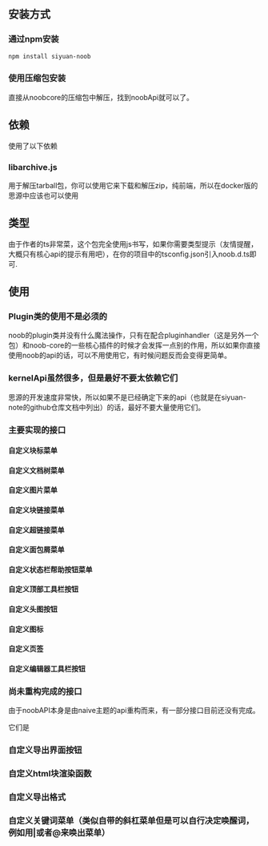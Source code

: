 ## 安装方式

### 通过npm安装

```bash
npm install siyuan-noob
```

### 使用压缩包安装

直接从noobcore的压缩包中解压，找到noobApi就可以了。

## 依赖

使用了以下依赖

### libarchive.js

用于解压tarball包，你可以使用它来下载和解压zip，纯前端，所以在docker版的思源中应该也可以使用

## 类型

由于作者的ts非常菜，这个包完全使用js书写，如果你需要类型提示（友情提醒，大概只有核心api的提示有用吧），在你的项目中的tsconfig.json引入noob.d.ts即可.

## 使用

### Plugin类的使用不是必须的

noob的plugin类并没有什么魔法操作，只有在配合pluginhandler（这是另外一个包）和noob-core的一些核心插件的时候才会发挥一点别的作用，所以如果你直接使用noob的api的话，可以不用使用它，有时候问题反而会变得更简单。

### kernelApi虽然很多，但是最好不要太依赖它们

思源的开发速度非常快，所以如果不是已经确定下来的api（也就是在siyuan-note的github仓库文档中列出）的话，最好不要大量使用它们。

### 主要实现的接口

#### 自定义块标菜单

#### 自定义文档树菜单

#### 自定义图片菜单

#### 自定义块链接菜单

#### 自定义超链接菜单

#### 自定义面包屑菜单

#### 自定义状态栏帮助按钮菜单

#### 自定义顶部工具栏按钮

#### 自定义头图按钮

#### 自定义图标

#### 自定义页签

#### 自定义编辑器工具栏按钮

### 尚未重构完成的接口

由于noobAPI本身是由naive主题的api重构而来，有一部分接口目前还没有完成。

它们是

### 自定义导出界面按钮

### 自定义html块渲染函数

### 自定义导出格式

### 自定义关键词菜单（类似自带的斜杠菜单但是可以自行决定唤醒词，例如用|或者@来唤出菜单）